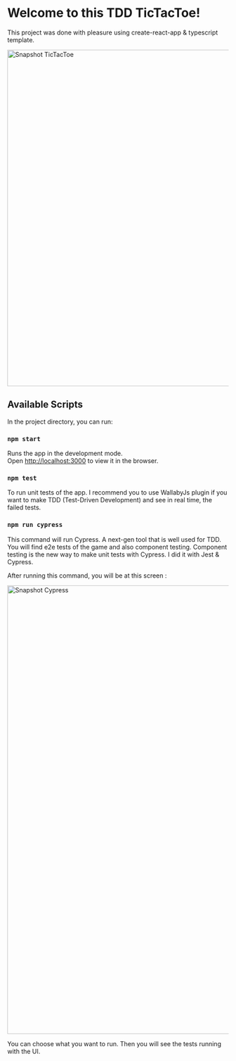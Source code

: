 # Welcome to this TDD TicTacToe!

This project was done with pleasure using create-react-app & typescript template.

<img width="765" alt="Snapshot TicTacToe" src="https://user-images.githubusercontent.com/119617391/205166080-2331d252-0ba2-4328-a2f0-1d7a9ffebbfb.png">

## Available Scripts

In the project directory, you can run:

### `npm start`

Runs the app in the development mode.\
Open [http://localhost:3000](http://localhost:3000) to view it in the browser.

### `npm test`

To run unit tests of the app. I recommend you to use WallabyJs plugin if you want to make TDD (Test-Driven Development) and see
in real time, the failed tests.

### `npm run cypress`

This command will run Cypress. A next-gen tool that is well used for TDD. You will find e2e tests of the game and also component testing.
Component testing is the new way to make unit tests with Cypress. I did it with Jest & Cypress. 

After running this command, you will be at this screen :

<img width="1020" alt="Snapshot Cypress" src="https://user-images.githubusercontent.com/119617391/205166174-f030a7f8-cc9c-4365-a1fb-d14df3589ddd.png">

You can choose what you want to run. Then you will see the tests running with the UI.


